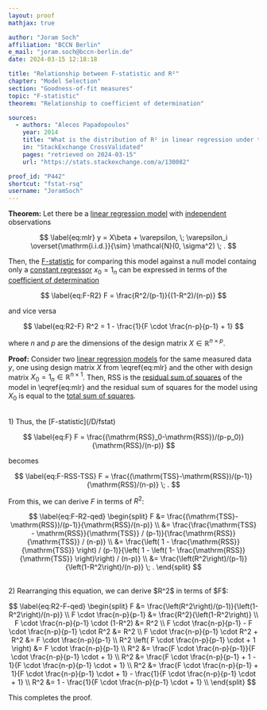 ```yaml
---
layout: proof
mathjax: true

author: "Joram Soch"
affiliation: "BCCN Berlin"
e_mail: "joram.soch@bccn-berlin.de"
date: 2024-03-15 12:18:18

title: "Relationship between F-statistic and R²"
chapter: "Model Selection"
section: "Goodness-of-fit measures"
topic: "F-statistic"
theorem: "Relationship to coefficient of determination"

sources:
  - authors: "Alecos Papadopoulos"
    year: 2014
    title: "What is the distribution of R² in linear regression under the null hypothesis?"
    in: "StackExchange CrossValidated"
    pages: "retrieved on 2024-03-15"
    url: "https://stats.stackexchange.com/a/130082"

proof_id: "P442"
shortcut: "fstat-rsq"
username: "JoramSoch"
---
```



**Theorem:** Let there be a [linear regression model](/D/mlr) with [independent](/D/ind) observations

$$ \label{eq:mlr}
y = X\beta + \varepsilon, \; \varepsilon_i \overset{\mathrm{i.i.d.}}{\sim} \mathcal{N}(0, \sigma^2) \; .
$$

Then, the [F-statistic](/D/fstat) for comparing this model against a null model containg only a [constant regressor](/D/mlr) $x_0 = 1_n$ can be expressed in terms of the [coefficient of determination](/D/rsq)

$$ \label{eq:F-R2}
F = \frac{R^2/(p-1)}{(1-R^2)/(n-p)}
$$

and vice versa

$$ \label{eq:R2-F}
R^2 = 1 - \frac{1}{F \cdot \frac{n-p}{p-1} + 1}
$$

where $n$ and $p$ are the dimensions of the design matrix $X \in \mathbb{R}^{n \times p}$.


**Proof:** Consider two [linear regression models](/D/mlr) for the same measured data $y$, one using design matrix $X$ from \eqref{eq:mlr} and the other with design matrix $X_0 = 1_n \in \mathbb{R}^{n \times 1}$. Then, $\mathrm{RSS}$ is the [residual sum of squares](/D/rss) of the model in \eqref{eq:mlr} and the residual sum of squares for the model using $X_0$ is equal to the [total sum of squares](/D/tss).

<br>
1) Thus, the [F-statistic](/D/fstat)

$$ \label{eq:F}
F = \frac{(\mathrm{RSS}_0-\mathrm{RSS})/(p-p_0)}{\mathrm{RSS}/(n-p)}
$$

becomes

$$ \label{eq:F-RSS-TSS}
F = \frac{(\mathrm{TSS}-\mathrm{RSS})/(p-1)}{\mathrm{RSS}/(n-p)} \; .
$$

From this, we can derive $F$ in terms of $R^2$:

$$ \label{eq:F-R2-qed}
\begin{split}
F &= \frac{(\mathrm{TSS}-\mathrm{RSS})/(p-1)}{\mathrm{RSS}/(n-p)} \\
&= \frac{\frac{\mathrm{TSS} - \mathrm{RSS}}{\mathrm{TSS}} / (p-1)}{\frac{\mathrm{RSS}}{\mathrm{TSS}} / (n-p)} \\
&= \frac{\left( 1 - \frac{\mathrm{RSS}}{\mathrm{TSS}} \right) / (p-1)}{\left( 1 - \left( 1- \frac{\mathrm{RSS}}{\mathrm{TSS}} \right)\right) / (n-p)} \\
&= \frac{\left(R^2\right)/(p-1)}{\left(1-R^2\right)/(n-p)} \; .
\end{split}
$$

<br>
2) Rearranging this equation, we can derive $R^2$ in terms of $F$:

$$ \label{eq:R2-F-qed}
\begin{split}
F &= \frac{\left(R^2\right)/(p-1)}{\left(1-R^2\right)/(n-p)} \\
F \cdot \frac{n-p}{p-1} &= \frac{R^2}{\left(1-R^2\right)} \\
F \cdot \frac{n-p}{p-1} \cdot (1-R^2) &= R^2 \\
F \cdot \frac{n-p}{p-1} - F \cdot \frac{n-p}{p-1} \cdot R^2 &= R^2 \\
F \cdot \frac{n-p}{p-1} \cdot R^2 + R^2 &= F \cdot \frac{n-p}{p-1} \\
R^2 \left( F \cdot \frac{n-p}{p-1} \cdot + 1 \right) &= F \cdot \frac{n-p}{p-1} \\
R^2 &= \frac{F \cdot \frac{n-p}{p-1}}{F \cdot \frac{n-p}{p-1} \cdot + 1} \\
R^2 &= \frac{F \cdot \frac{n-p}{p-1} + 1 - 1}{F \cdot \frac{n-p}{p-1} \cdot + 1} \\
R^2 &= \frac{F \cdot \frac{n-p}{p-1} + 1}{F \cdot \frac{n-p}{p-1} \cdot + 1} - \frac{1}{F \cdot \frac{n-p}{p-1} \cdot + 1} \\
R^2 &= 1 - \frac{1}{F \cdot \frac{n-p}{p-1} \cdot + 1} \\
\end{split}
$$

This completes the proof.
